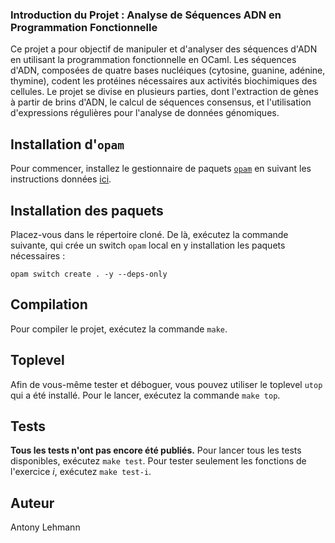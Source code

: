 ### Introduction du Projet : Analyse de Séquences ADN en Programmation Fonctionnelle

Ce projet a pour objectif de manipuler et d'analyser des séquences d'ADN en utilisant la programmation fonctionnelle en OCaml. Les séquences d'ADN, composées de quatre bases nucléiques (cytosine, guanine, adénine, thymine), codent les protéines nécessaires aux activités biochimiques des cellules. Le projet se divise en plusieurs parties, dont l'extraction de gènes à partir de brins d'ADN, le calcul de séquences consensus, et l'utilisation d'expressions régulières pour l'analyse de données génomiques.


## Installation d'`opam`

Pour commencer, installez le gestionnaire de paquets [`opam`](https://opam.ocaml.org/) en suivant les instructions données [ici](https://opam.ocaml.org/doc/Install.html).

## Installation des paquets

Placez-vous dans le répertoire cloné.
De là, exécutez la commande suivante, qui crée un switch `opam` local en y installation les paquets nécessaires :

```
opam switch create . -y --deps-only
```

## Compilation

Pour compiler le projet, exécutez la commande `make`.

## Toplevel

Afin de vous-même tester et déboguer, vous pouvez utiliser le toplevel `utop` qui a été installé.
Pour le lancer, exécutez la commande `make top`.

## Tests

**Tous les tests n'ont pas encore été publiés.**
Pour lancer tous les tests disponibles, exécutez `make test`.
Pour tester seulement les fonctions de l'exercice *i*, exécutez `make test-i`.

## Auteur 
Antony Lehmann


